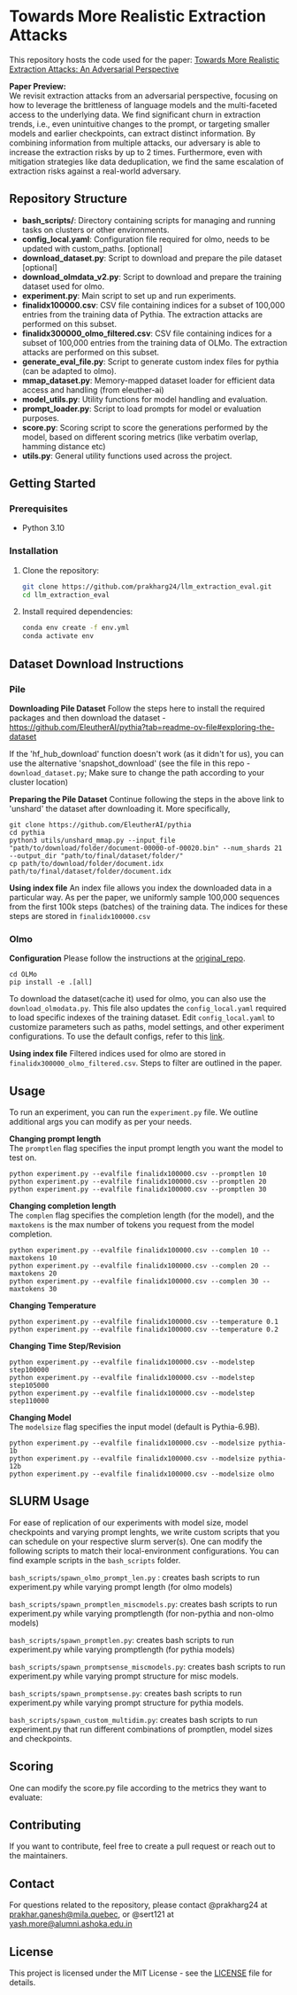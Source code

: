 
# Towards More Realistic Extraction Attacks

This repository hosts the code used for the paper: [Towards More Realistic Extraction Attacks: An Adversarial Perspective](https://arxiv.org/pdf/2407.02596)

**Paper Preview:**  
We revisit extraction attacks from an adversarial perspective, focusing on how to leverage the brittleness of language models and the multi-faceted access to the underlying data. We find significant churn in extraction trends, i.e., even unintuitive changes to the prompt, or targeting smaller models and earlier checkpoints, can extract distinct information. By combining information from multiple attacks, our adversary is able to increase the extraction risks by up to 2 times. Furthermore, even with mitigation strategies like data deduplication, we find the same escalation of extraction risks against a real-world adversary. 

## Repository Structure

- **bash_scripts/**: Directory containing scripts for managing and running tasks on clusters or other environments.
- **config_local.yaml**: Configuration file required for olmo, needs to be updated with custom_paths. [optional]
- **download_dataset.py**: Script to download and prepare the pile dataset [optional]
- **download_olmdata_v2.py**:  Script to download and prepare the training dataset used for olmo. 
- **experiment.py**: Main script to set up and run experiments.
- **finalidx100000.csv**: CSV file containing indices for a subset of 100,000 entries from the training data of Pythia. The extraction attacks are performed on this subset.
- **finalidx300000_olmo_filtered.csv**: CSV file containing indices for a subset of 100,000 entries from the training data of OLMo. The extraction attacks are performed on this subset.
- **generate_eval_file.py**: Script to generate custom index files for pythia (can be adapted to olmo).
- **mmap_dataset.py**: Memory-mapped dataset loader for efficient data access and handling (from eleuther-ai)
- **model_utils.py**: Utility functions for model handling and evaluation.
- **prompt_loader.py**: Script to load prompts for model or evaluation purposes.
- **score.py**: Scoring script to score the generations performed by the model, based on different scoring metrics (like verbatim overlap, hamming distance etc)
- **utils.py**: General utility functions used across the project.

## Getting Started

### Prerequisites

- Python 3.10

### Installation

1. Clone the repository:

   ```bash
   git clone https://github.com/prakharg24/llm_extraction_eval.git
   cd llm_extraction_eval
   ```

2. Install required dependencies:

   ```bash
   conda env create -f env.yml
   conda activate env
   ```

## Dataset Download Instructions

### Pile
**Downloading Pile Dataset**
Follow the steps here to install the required packages and then download the dataset - https://github.com/EleutherAI/pythia?tab=readme-ov-file#exploring-the-dataset

If the 'hf_hub_download' function doesn't work (as it didn't for us), you can use the alternative 'snapshot_download' (see the file in this repo - `download_dataset.py`; Make sure to change the path according to your cluster location)

**Preparing the Pile Dataset**
Continue following the steps in the above link to 'unshard' the dataset after downloading it. More specifically,
```
git clone https://github.com/EleutherAI/pythia
cd pythia
python3 utils/unshard_mmap.py --input_file "path/to/download/folder/document-00000-of-00020.bin" --num_shards 21 --output_dir "path/to/final/dataset/folder/"
cp path/to/download/folder/document.idx path/to/final/dataset/folder/document.idx
```

**Using index file**
An index file allows you index the downloaded data in a particular way. As per the paper, we uniformly sample 100,000 sequences from the first 100k steps (batches) of the training data. The indices for these steps are stored in `finalidx100000.csv`

  
### Olmo

**Configuration**
Please follow the instructions at the [original_repo](https://github.com/allenai/OLMo).  

```
cd OLMo
pip install -e .[all]
```
To download the dataset(cache it) used for olmo, you can also use the `download_olmodata.py`. This file also updates the `config_local.yaml` required to load specific indexes of the training dataset. Edit `config_local.yaml` to customize parameters such as paths, model settings, and other experiment configurations.
To use the default configs, refer to this [link](https://github.com/allenai/OLMo/blob/main/configs/official/OLMo-7B.yaml).

**Using index file**
Filtered indices used for olmo are stored in `finalidx300000_olmo_filtered.csv`. Steps to filter are outlined in the paper.

## Usage
To run an experiment, you can run the `experiment.py` file. 
We outline additional args you can modify as per your needs.

**Changing prompt length**  
The `promptlen` flag specifies the input prompt length you want the model to test on.   

```
python experiment.py --evalfile finalidx100000.csv --promptlen 10
python experiment.py --evalfile finalidx100000.csv --promptlen 20
python experiment.py --evalfile finalidx100000.csv --promptlen 30
```

**Changing completion length**  
The `complen` flag specifies the completion length (for the model), and the `maxtokens` is the max number of tokens you request from the model completion.  

```
python experiment.py --evalfile finalidx100000.csv --complen 10 --maxtokens 10
python experiment.py --evalfile finalidx100000.csv --complen 20 --maxtokens 20
python experiment.py --evalfile finalidx100000.csv --complen 30 --maxtokens 30
```

**Changing Temperature**  
```
python experiment.py --evalfile finalidx100000.csv --temperature 0.1
python experiment.py --evalfile finalidx100000.csv --temperature 0.2
```

**Changing Time Step/Revision**  
```
python experiment.py --evalfile finalidx100000.csv --modelstep step100000
python experiment.py --evalfile finalidx100000.csv --modelstep step105000
python experiment.py --evalfile finalidx100000.csv --modelstep step110000
```

**Changing Model**  
The `modelsize` flag specifies the input model (default is Pythia-6.9B).  

```
python experiment.py --evalfile finalidx100000.csv --modelsize pythia-1b
python experiment.py --evalfile finalidx100000.csv --modelsize pythia-12b
python experiment.py --evalfile finalidx100000.csv --modelsize olmo
```

## SLURM Usage
For ease of replication of our experiments with model size, model checkpoints and varying prompt lenghts, we write custom scripts that you can schedule on your respective slurm server(s).
One can modify the following scripts to match their local-environment configurations.
You can find example scripts in the `bash_scripts` folder. 


`bash_scripts/spawn_olmo_prompt_len.py` : creates bash scripts to run experiment.py while varying prompt length (for olmo models)  

`bash_scripts/spawn_promptlen_miscmodels.py`:  creates bash scripts to run experiment.py while varying promptlength (for non-pythia and non-olmo models)  

`bash_scripts/spawn_promptlen.py`:  creates bash scripts to run experiment.py while varying promptlength (for pythia models)  

`bash_scripts/spawn_promptsense_miscmodels.py`:  creates bash scripts to run experiment.py while varying prompt structure for misc models.  

`bash_scripts/spawn_promptsense.py`: creates bash scripts to run experiment.py while varying prompt structure for pythia models.  

`bash_scripts/spawn_custom_multidim.py`: creates bash scripts to run experiment.py that run different combinations of promptlen, model sizes and checkpoints.   


## Scoring
One can modify the score.py file according to the metrics they want to evaluate:
<Insert metrics>


## Contributing
If you want to contribute, feel free to create a pull request or reach out to the maintainers.

## Contact
For questions related to the repository, please contact @prakharg24 at [prakhar.ganesh@mila.quebec](mailto:prakhar.ganesh@mila.quebec), or @sert121 at [yash.more@alumni.ashoka.edu.in](mailto:yash.more@alumni.ashoka.edu.in)

## License
This project is licensed under the MIT License - see the [LICENSE](LICENSE) file for details.

